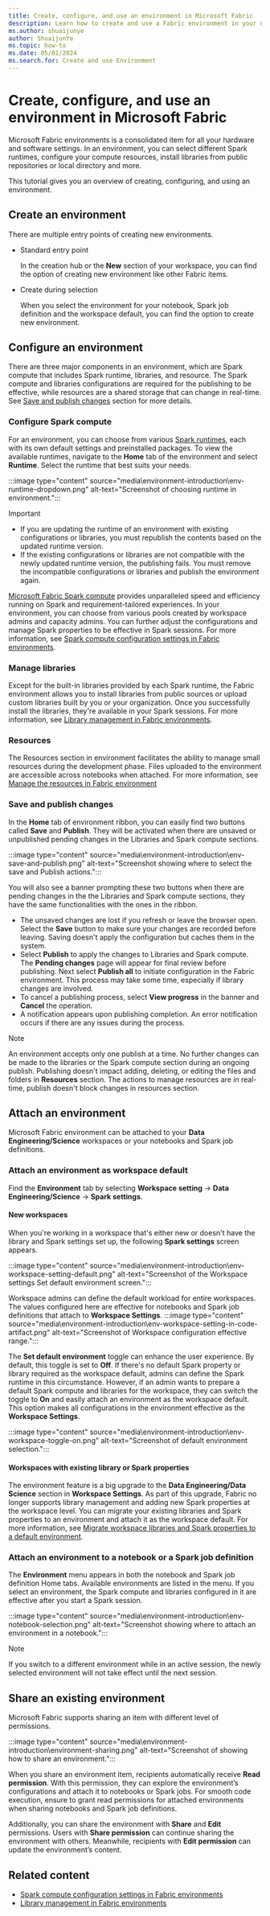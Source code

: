 ```yaml
---
title: Create, configure, and use an environment in Microsoft Fabric
description: Learn how to create and use a Fabric environment in your notebooks and Spark job definitions.
ms.author: shuaijunye
author: ShuaijunYe
ms.topic: how-to
ms.date: 05/01/2024
ms.search.for: Create and use Environment
---
```


# Create, configure, and use an environment in Microsoft Fabric

Microsoft Fabric environments is a consolidated item for all your hardware and software settings. In an environment, you can select different Spark runtimes, configure your compute resources, install libraries from public repositories or local directory and more.

This tutorial gives you an overview of creating, configuring, and using an environment.

## Create an environment

There are multiple entry points of creating new environments.

- Standard entry point

    In the creation hub or the **New** section of your workspace, you can find the option of creating new environment like other Fabric items.

- Create during selection

    When you select the environment for your notebook, Spark job definition and the workspace default, you can find the option to create new environment.

## Configure an environment

There are three major components in an environment, which are Spark compute that includes Spark runtime, libraries, and resource. The Spark compute and libraries configurations are required for the publishing to be effective, while resources are a shared storage that can change in real-time. See [Save and publish changes](create-and-use-environment.md#save-and-publish-changes) section for more details.

### Configure Spark compute

For an environment, you can choose from various [Spark runtimes](runtime.md), each with its own default settings and preinstalled packages. To view the available runtimes, navigate to the **Home** tab of the environment and select **Runtime**. Select the runtime that best suits your needs.

:::image type="content" source="media\environment-introduction\env-runtime-dropdown.png" alt-text="Screenshot of choosing runtime in environment.":::

> [!IMPORTANT]
>
> - If you are updating the runtime of an environment with existing configurations or libraries, you must republish the contents based on the updated runtime version.
> - If the existing configurations or libraries are not compatible with the newly updated runtime version, the publishing fails. You must remove the incompatible configurations or libraries and publish the environment again.

[Microsoft Fabric Spark compute](spark-compute.md) provides unparalleled speed and efficiency running on Spark and requirement-tailored experiences. In your environment, you can choose from various pools created by workspace admins and capacity admins. You can further adjust the configurations and manage Spark properties to be effective in Spark sessions. For more information, see [Spark compute configuration settings in Fabric environments](environment-manage-compute.md).

### Manage libraries

Except for the built-in libraries provided by each Spark runtime, the Fabric environment allows you to install libraries from public sources or upload custom libraries built by you or your organization. Once you successfully install the libraries, they're available in your Spark sessions. For more information, see [Library management in Fabric environments](environment-manage-library.md).

### Resources

The Resources section in environment facilitates the ability to manage small resources during the development phase. Files uploaded to the environment are accessible across notebooks when attached. For more information, see [Manage the resources in Fabric environment](environment-manage-resources.md)

### Save and publish changes

In the **Home** tab of environment ribbon, you can easily find two buttons called **Save** and **Publish**. They will be activated when there are unsaved or unpublished pending changes in the Libraries and Spark compute sections.  

:::image type="content" source="media\environment-introduction\env-save-and-publish.png" alt-text="Screenshot showing where to select the save and Publish actions.":::

You will also see a banner prompting these two buttons when there are pending changes in the the Libraries and Spark compute sections, they have the same functionalities with the ones in the ribbon.

- The unsaved changes are lost if you refresh or leave the browser open. Select the **Save** button to make sure your changes are recorded before leaving. Saving doesn't apply the configuration but caches them in the system.
- Select **Publish** to apply the changes to Libraries and Spark compute. The **Pending changes** page will appear for final review before publishing. Next select **Publish all** to initiate configuration in the Fabric environment. This process may take some time, especially if library changes are involved.
- To cancel a publishing process, select **View progress** in the banner and **Cancel** the operation.
- A notification appears upon publishing completion. An error notification occurs if there are any issues during the process.

> [!NOTE]
> An environment accepts only one publish at a time. No further changes can be made to the libraries or the Spark compute section during an ongoing publish.
> Publishing doesn't impact adding, deleting, or editing the files and folders in **Resources** section. The actions to manage resources are in real-time, publish doesn't block changes in resources section.

## Attach an environment

Microsoft Fabric environment can be attached to your **Data Engineering/Science** workspaces or your notebooks and Spark job definitions.

### Attach an environment as workspace default

Find the **Environment** tab by selecting **Workspace setting** -> **Data Engineering/Science** -> **Spark settings**.

#### New workspaces

When you're working in a workspace that's either new or doesn't have the library and Spark settings set up, the following **Spark settings** screen appears.

:::image type="content" source="media\environment-introduction\env-workspace-setting-default.png" alt-text="Screenshot of the Workspace settings Set default environment screen.":::

Workspace admins can define the default workload for entire workspaces. The values configured here are effective for notebooks and Spark job definitions that attach to **Workspace Settings**.
:::image type="content" source="media\environment-introduction\env-workspace-setting-in-code-artifact.png" alt-text="Screenshot of Workspace configuration effective range.":::

The **Set default environment** toggle can enhance the user experience. By default, this toggle is set to **Off**. If there's no default Spark property or library required as the workspace default, admins can define the Spark runtime in this circumstance. However, if an admin wants to prepare a default Spark compute and libraries for the workspace, they can switch the toggle to **On** and easily attach an environment as the workspace default. This option makes all configurations in the environment effective as the **Workspace Settings**.

:::image type="content" source="media\environment-introduction\env-workspace-toggle-on.png" alt-text="Screenshot of default environment selection.":::

#### Workspaces with existing library or Spark properties

The environment feature is a big upgrade to the **Data Engineering/Data Science** section in **Workspace Settings**. As part of this upgrade, Fabric no longer supports library management and adding new Spark properties at the workspace level. You can migrate your existing libraries and Spark properties to an environment and attach it as the workspace default. For more information, see [Migrate workspace libraries and Spark properties to a default environment](environment-workspace-migration.md).

### Attach an environment to a notebook or a Spark job definition

The **Environment** menu appears in both the notebook and Spark job definition Home tabs. Available environments are listed in the menu. If you select an environment, the Spark compute and libraries configured in it are effective after you start a Spark session.

:::image type="content" source="media\environment-introduction\env-notebook-selection.png" alt-text="Screenshot showing where to attach an environment in a notebook.":::

>[!NOTE]
> If you switch to a different environment while in an active session, the newly selected environment will not take effect until the next session.

## Share an existing environment

Microsoft Fabric supports sharing an item with different level of permissions.

:::image type="content" source="media\environment-introduction\environment-sharing.png" alt-text="Screenshot of showing how to share an environment.":::

When you share an environment item, recipients automatically receive **Read permission**. With this permission, they can explore the environment’s configurations and attach it to notebooks or Spark jobs. For smooth code execution, ensure to grant read permissions for attached environments when sharing notebooks and Spark job definitions.

Additionally, you can share the environment with **Share** and **Edit** permissions. Users with **Share permission** can continue sharing the environment with others. Meanwhile, recipients with **Edit permission** can update the environment’s content.

## Related content

- [Spark compute configuration settings in Fabric environments](environment-manage-compute.md)
- [Library management in Fabric environments](environment-manage-library.md)
